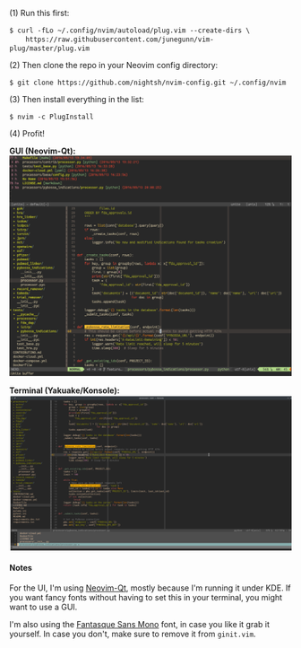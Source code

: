 (1) Run this first:

```
$ curl -fLo ~/.config/nvim/autoload/plug.vim --create-dirs \
    https://raw.githubusercontent.com/junegunn/vim-plug/master/plug.vim
```

(2) Then clone the repo in your Neovim config directory:

```
$ git clone https://github.com/nightsh/nvim-config.git ~/.config/nvim
```

(3) Then install everything in the list:

```
$ nvim -c PlugInstall
```

(4) Profit!

**GUI (Neovim-Qt):**
![Sample Python code with multiple buffers and splits](https://github.com/nightsh/nvim-config/raw/master/nvim_unite+nerdtree+python+gruvbox.png "Neovim and Python")

**Terminal (Yakuake/Konsole):**
![Sample Python code with multiple buffers and splits](https://github.com/nightsh/nvim-config/raw/master/nvim_unite+nerdtree+python+gruvbox+konsole.png "Neovim and Python")

#### Notes

For the UI, I'm using [Neovim-Qt](https://github.com/equalsraf/neovim-qt),
mostly because I'm running it under KDE. If you want fancy fonts without having
to set this in your terminal, you might want to use a GUI.

I'm also using the [Fantasque Sans
Mono](https://www.slant.co/topics/67/viewpoints/54/~programming-fonts~fantasque-sans-mono)
font, in case you like it grab it yourself. In case you don't, make sure to
remove it from `ginit.vim`.
